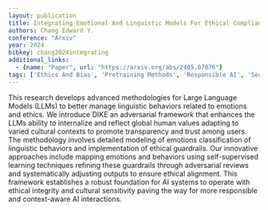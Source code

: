 ```yaml
---
layout: publication
title: Integrating Emotional And Linguistic Models For Ethical Compliance In Large Language Models
authors: Chang Edward Y.
conference: "Arxiv"
year: 2024
bibkey: chang2024integrating
additional_links:
  - {name: "Paper", url: "https://arxiv.org/abs/2405.07076"}
tags: ['Ethics And Bias', 'Pretraining Methods', 'Responsible AI', 'Security', 'Tools', 'Training Techniques']
---
```

This research develops advanced methodologies for Large Language Models (LLMs) to better manage linguistic behaviors related to emotions and ethics. We introduce DIKE an adversarial framework that enhances the LLMs ability to internalize and reflect global human values adapting to varied cultural contexts to promote transparency and trust among users. The methodology involves detailed modeling of emotions classification of linguistic behaviors and implementation of ethical guardrails. Our innovative approaches include mapping emotions and behaviors using self-supervised learning techniques refining these guardrails through adversarial reviews and systematically adjusting outputs to ensure ethical alignment. This framework establishes a robust foundation for AI systems to operate with ethical integrity and cultural sensitivity paving the way for more responsible and context-aware AI interactions.
